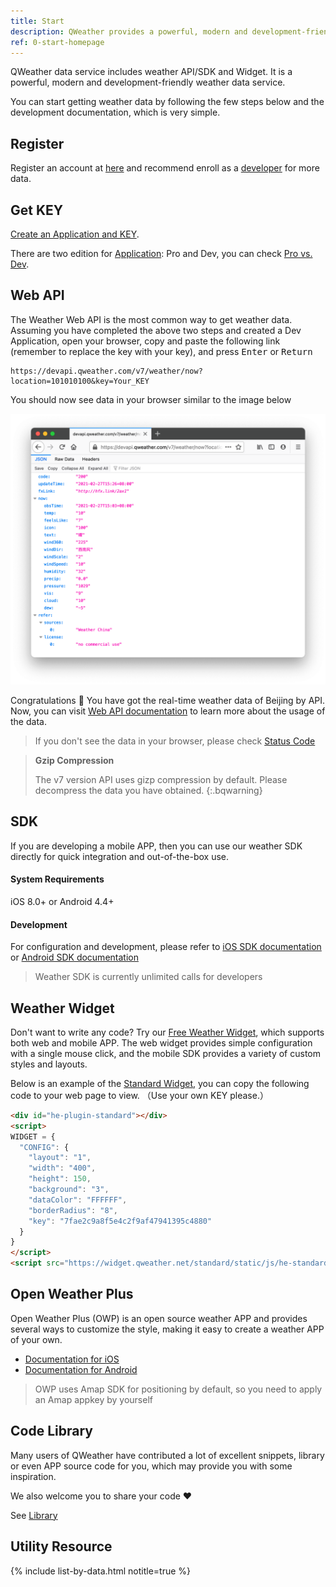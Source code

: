 ```yaml
---
title: Start
description: QWeather provides a powerful, modern and development-friendly weather data service, includes weather API/SDK and Widget. You can start getting weather data by following the few steps below and the documentation, which is very simple.
ref: 0-start-homepage
---
```


QWeather data service includes weather API/SDK and Widget. It is a powerful, modern and development-friendly weather data service. 

You can start getting weather data by following the few steps below and the development documentation, which is very simple.


## Register

Register an account at [here](https://id.qweather.com/#/register?lang=en&redirect=https://console.qweather.com) and recommend enroll as a [developer](/en/help/account/#account-type) for more data.

## Get KEY

[Create an Application and KEY](/en/docs/start/get-key/).

There are two edition for [Application](/en/docs/start/glossary/#application): Pro and Dev, you can check [Pro vs. Dev](/en/help/general/#biz-vs-free).

## Web API

The Weather Web API is the most common way to get weather data. Assuming you have completed the above two steps and created a Dev Application, open your browser, copy and paste the following link (remember to replace the key with your key), and press <kbd>Enter</kbd> or <kbd>Return</kbd>

```
https://devapi.qweather.com/v7/weather/now?location=101010100&key=Your_KEY
```

You should now see data in your browser similar to the image below

![Web API sample](/assets/images/content/webapi-sample.png)

Congratulations 🎉 You have got the real-time weather data of Beijing by API. Now, you can visit [Web API documentation](/en/docs/api/) to learn more about the usage of the data.

> If you don't see the data in your browser, please check [Status Code](/en/docs/start/status-code/)

> **Gzip Compression**
>
> The v7 version API uses gizp compression by default. Please decompress the data you have obtained.
{:.bqwarning}


## SDK

If you are developing a mobile APP, then you can use our weather SDK directly for quick integration and out-of-the-box use.

#### System Requirements

iOS 8.0+ or Android 4.4+

#### Development

For configuration and development, please refer to [iOS SDK documentation](/en/docs/ios-sdk/) or [Android SDK documentation](/en/docs/android-sdk/)

> Weather SDK is currently unlimited calls for developers

## Weather Widget

Don't want to write any code? Try our [Free Weather Widget](https://widget.qweather.com/en/), which supports both web and mobile APP. The web widget provides simple configuration with a single mouse click, and the mobile SDK provides a variety of custom styles and layouts.

Below is an example of the [Standard Widget](https://widget.qweather.com/en/create-standard/), you can copy the following code to your web page to view. （Use your own KEY please.）

```html
<div id="he-plugin-standard"></div>
<script>
WIDGET = {
  "CONFIG": {
    "layout": "1",
    "width": "400",
    "height": 150,
    "background": "3",
    "dataColor": "FFFFFF",
    "borderRadius": "8",
    "key": "7fae2c9a8f5e4c2f9af47941395c4880"
  }
}
</script>
<script src="https://widget.qweather.net/standard/static/js/he-standard-common.js?v=2.0"></script>
```

## Open Weather Plus

Open Weather Plus (OWP) is an open source weather APP and provides several ways to customize the style, making it easy to create a weather APP of your own.

- [Documentation for iOS](/en/docs/owp/owp-for-ios/)
- [Documentation for Android](/en/docs/owp/owp-for-android/)

> OWP uses Amap SDK for positioning by default, so you need to apply an Amap appkey by yourself

## Code Library

Many users of QWeather have contributed a lot of excellent snippets, library or even APP source code for you, which may provide you with some inspiration.

We also welcome you to share your code ❤️

See [Library](/en/docs/library/)

## Utility Resource

{% include list-by-data.html notitle=true %}